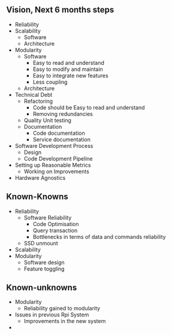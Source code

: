 
## Vision, Next 6 months steps

- Reliability
- Scalability
	- Software
	- Architecture
- Modularity
	- Software
		- Easy to read and understand 
		- Easy to modify and maintain 
		- Easy to integrate new features
		- Less coupling
	- Architecture
- Technical Debt
	- Refactoring
		- Code should be Easy to read and understand
		- Removing redundancies
	- Quality Unit testing
	- Documentation
		- Code documentation
		- Service documentation
- Software Development Process
	- Design
	- Code Development Pipeline
- Setting up Reasonable Metrics
	- Working on Improvements
- Hardware Agnostics

## Known-Knowns

- Reliability
	- Software Reliability
		- Code Optimisation
		- Query transaction 
		- Bottlenecks in terms of data and commands reliability
	- SSD unmount
- Scalability
- Modularity
	- Software design
	- Feature toggling

## Known-unknowns

- Modularity
	- Reliability gained to modularity
- Issues in previous Rpi System
	- Improvements in the new system
- 
<!--stackedit_data:
eyJoaXN0b3J5IjpbMjgwMDQ3MjU0LDEyMTQ1NDg0OTksNTg4ND
QxMzQ3XX0=
-->